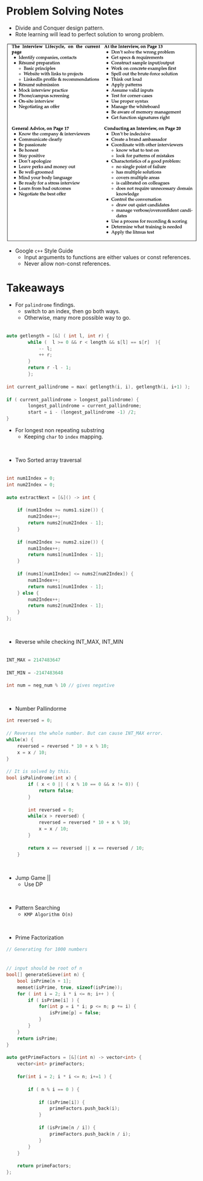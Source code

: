 # Problem Solving Notes

- Divide and Conquer design pattern.
- Rote learning will lead to perfect solution to wrong problem.

![](./Screen/Interview%20Guide.png)


- Google `c++` Style Guide
    - Input arguments to functions are either values or const references. 
    - Never allow non-const references.



# Takeaways

- For `palindrome` findings.
    - switch to an index, then go both ways.
    - Otherwise, many more possible way to go.

```c++

auto getlength = [&] ( int l, int r) {
        while (  l >= 0 && r < length && s[l] == s[r]  ){
            -- l;
            ++ r;
        }
        return r -l - 1;
        };

int current_pallindrome = max( getlength(i, i), getlength(i, i+1) );

if ( current_pallindrome > longest_pallindrome) {
        longest_pallindrome = current_pallindrome;
        start = i - (longest_pallindrome -1) /2;
}

```


- For longest non repeating substring
    - Keeping `char` to `index` mapping.

<br/>

- Two Sorted array traversal

```c++

int num1Index = 0;
int num2Index = 0;

auto extractNext = [&]() -> int {
    
    if (num1Index >= nums1.size()) {
        num2Index++;
        return nums2[num2Index - 1];
    }
    
    if (num2Index >= nums2.size()) {
        num1Index++;
        return nums1[num1Index - 1];
    }
    
    if (nums1[num1Index] <= nums2[num2Index]) {
        num1Index++;
        return nums1[num1Index - 1];
    } else {
        num2Index++;
        return nums2[num2Index - 1];
    }
};
```

<br/>

- Reverse while checking INT_MAX, INT_MIN

```c++

INT_MAX = 2147483647

INT_MIN = -2147483648

int num = neg_num % 10 // gives negative
```

<br/>

- Number Pallindorme

```c++
int reversed = 0;

// Reverses the whole number. But can cause INT_MAX error.
while(x) {
    reversed = reversed * 10 + x % 10;
    x = x / 10;
}

// It is solved by this.
bool isPalindrome(int x) {
        if ( x < 0 || ( x % 10 == 0 && x != 0)) {
            return false;
        }

        int reversed = 0;
        while(x > reversed) {
            reversed = reversed * 10 + x % 10;
            x = x / 10;
        }
        
        return x == reversed || x == reversed / 10;
    }
```
<br/>

- Jump Game ||
    - Use DP

<br/>

- Pattern Searching
    - `KMP Algorithm O(n)`

<br/>

- Prime Factorization

```c++
// Generating for 1000 numbers


// input should be root of n
bool[] generateSieve(int n) {
    bool isPrime[n + 1];
	memset(isPrime, true, sizeof(isPrime));
	for ( int i = 2; i * i <= n; i++ ) {
		if ( isPrime[i] ) {
			for(int p = i * i; p <= n; p += i) {
				isPrime[p] = false;
			}
		} 
	}
    return isPrime;
}

auto getPrimeFactors = [&](int n) -> vector<int> {
    vector<int> primeFactors;

    for(int i = 2; i * i <= n; i+=1 ) {

        if ( n % i == 0 ) {
            
            if (isPrime[i]) {
                primeFactors.push_back(i);
            }

            if (isPrime[n / i]) {
                primeFactors.push_back(n / i);
            }
        }
    }

	return primeFactors;
};



```
